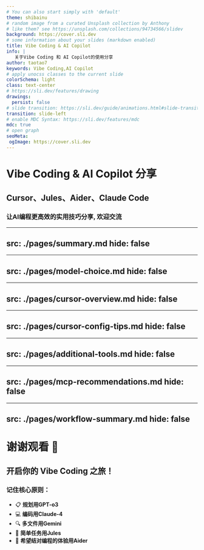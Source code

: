 ```yaml
---
# You can also start simply with 'default'
theme: shibainu
# random image from a curated Unsplash collection by Anthony
# like them? see https://unsplash.com/collections/94734566/slidev
background: https://cover.sli.dev
# some information about your slides (markdown enabled)
title: Vibe Coding & AI Copilot
info: |
   关于Vibe Coding 和 AI Copilot的使用分享
author: taotao7
keywords: Vibe Coding,AI Copilot
# apply unocss classes to the current slide
colorSchema: light
class: text-center
# https://sli.dev/features/drawing
drawings:
  persist: false
# slide transition: https://sli.dev/guide/animations.html#slide-transitions
transition: slide-left
# enable MDC Syntax: https://sli.dev/features/mdc
mdc: true
# open graph
seoMeta:
 ogImage: https://cover.sli.dev
---
```


# Vibe Coding & AI Copilot 分享

<div class="text-center">

## Cursor、Jules、Aider、Claude Code 

### 让AI编程更高效的实用技巧分享, 欢迎交流

</div>

---
src: ./pages/summary.md
hide: false
---

---
src: ./pages/model-choice.md
hide: false
---

---
src: ./pages/cursor-overview.md
hide: false
---

---
src: ./pages/cursor-config-tips.md
hide: false
---

---
src: ./pages/additional-tools.md
hide: false
---

---
src: ./pages/mcp-recommendations.md
hide: false
---


---
src: ./pages/workflow-summary.md
hide: false
---

# 谢谢观看 🎉

<div class="text-center">

## 开启你的 Vibe Coding 之旅！

### 记住核心原则：
- 📋 **规划用GPT-o3**
- 💻 **编码用Claude-4** 
- 🔍 **多文件用Gemini**
- 🚀 **简单任务用Jules**
- 🤝 **希望结对编程的体验用Aider**

</div>


